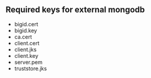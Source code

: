 ## Required keys for external mongodb


* bigid.cert
* bigid.key
* ca.cert
* client.cert
* client.jks
* client.key
* server.pem
* truststore.jks
